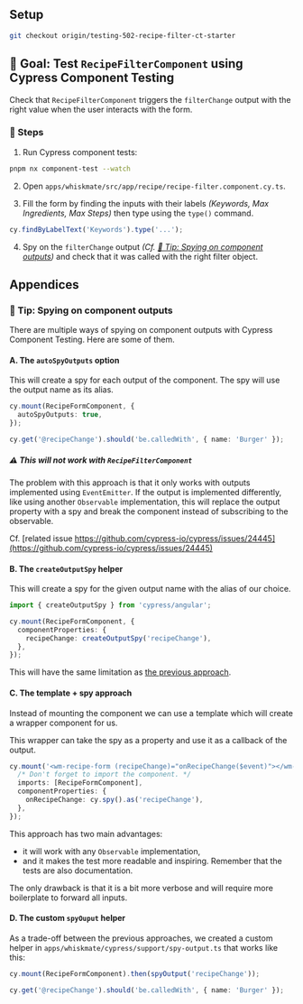 ## Setup

```sh
git checkout origin/testing-502-recipe-filter-ct-starter
```

## 🎯 Goal: Test `RecipeFilterComponent` using Cypress Component Testing

Check that `RecipeFilterComponent` triggers the `filterChange` output with the right value when the user interacts with the form.

### 📝 Steps

1. Run Cypress component tests:

```sh
pnpm nx component-test --watch
```

2. Open `apps/whiskmate/src/app/recipe/recipe-filter.component.cy.ts`.

3. Fill the form by finding the inputs with their labels _(Keywords, Max Ingredients, Max Steps)_ then type using the `type()` command.

```ts
cy.findByLabelText('Keywords').type('...');
```

4. Spy on the `filterChange` output _(Cf. [🎁 Tip: Spying on component outputs](#-tip--spying-on-component-outputs))_ and check that it was called with the right filter object.

## Appendices

### 🎁 Tip: Spying on component outputs

There are multiple ways of spying on component outputs with Cypress Component Testing.
Here are some of them.

#### A. The `autoSpyOutputs` option

This will create a spy for each output of the component. The spy will use the output name as its alias.

```ts
cy.mount(RecipeFormComponent, {
  autoSpyOutputs: true,
});

cy.get('@recipeChange').should('be.calledWith', { name: 'Burger' });
```

##### ⚠️ This will not work with `RecipeFilterComponent`

The problem with this approach is that it only works with outputs implemented using `EventEmitter`.
If the output is implemented differently, like using another `Observable` implementation, this will replace the output property with a spy and break the component instead of subscribing to the observable.

Cf. [related issue https://github.com/cypress-io/cypress/issues/24445](https://github.com/cypress-io/cypress/issues/24445)

#### B. The `createOutputSpy` helper

This will create a spy for the given output name with the alias of our choice.

```ts
import { createOutputSpy } from 'cypress/angular';

cy.mount(RecipeFormComponent, {
  componentProperties: {
    recipeChange: createOutputSpy('recipeChange'),
  },
});
```

This will have the same limitation as [the previous approach](#a-the-autospyoutputs-option).

#### C. The template + spy approach

Instead of mounting the component we can use a template which will create a wrapper component for us.

This wrapper can take the spy as a property and use it as a callback of the output.

```ts
cy.mount('<wm-recipe-form (recipeChange)="onRecipeChange($event)"></wm-recipe-form>', {
  /* Don't forget to import the component. */
  imports: [RecipeFormComponent],
  componentProperties: {
    onRecipeChange: cy.spy().as('recipeChange'),
  },
});
```

This approach has two main advantages:

- it will work with any `Observable` implementation,
- and it makes the test more readable and inspiring. Remember that the tests are also documentation.

The only drawback is that it is a bit more verbose and will require more boilerplate to forward all inputs.

#### D. The custom `spyOuput` helper

As a trade-off between the previous approaches, we created a custom helper in `apps/whiskmate/cypress/support/spy-output.ts` that works like this:

```ts
cy.mount(RecipeFormComponent).then(spyOutput('recipeChange'));

cy.get('@recipeChange').should('be.calledWith', { name: 'Burger' });
```
